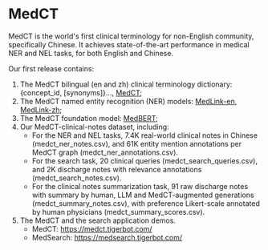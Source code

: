 # MedCT

MedCT is the world's first clinical terminology for non-English community, specifically Chinese. It achieves state-of-the-art performance in medical NER and NEL tasks, for both English and Chinese.

Our first release contains:

1. The MedCT bilingual (en and zh) clinical terminology dictionary: {concept_id, [synonyms]}..., [MedCT](https://huggingface.co/datasets/TigerResearch/MedCT);
2. The MedCT named entity recognition (NER) models: [MedLink-en](https://huggingface.co/TigerResearch/MedLink-en), [MedLink-zh](https://huggingface.co/TigerResearch/MedLink-zh);
3. The MedCT foundation model: [MedBERT](https://huggingface.co/TigerResearch/MedBERT);
4. Our MedCT-clinical-notes dataset, including: 
	* For the NER and NEL tasks, 7.4K real-world clinical notes in Chinese (medct_ner_notes.csv), and 61K entity mention annotations per MedCT graph (medct_ner_annotations.csv).
	* For the search task, 20 clinical queries (medct_search_queries.csv), and 2K discharge notes with relevance annotations (medct_search_notes.csv).
	* For the clinical notes summarization task, 91 raw discharge notes with summary by human, LLM and MedCT-augmented generations (medct_summary_notes.csv), with preference Likert-scale annotated by human physicians (medct_summary_scores.csv).
5. The MedCT and the search application demos.
	* MedCT: https://medct.tigerbot.com/
	* MedSearch: https://medsearch.tigerbot.com/



